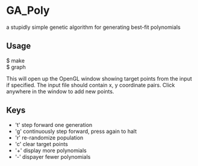 GA_Poly
=======

a stupidly simple genetic algorithm for generating best-fit polynomials

Usage
-----

$ make  
$ graph <optional input file>  

This will open up the OpenGL window showing target points from the input if specified.
The input file should contain x, y coordinate pairs. 
Click anywhere in the window to add new points.

Keys
----

- 't'  step forward one generation
- 'g'  continuously step forward, press again to halt
- 'r'  re-randomize population
- 'c'  clear target points
- '+'  display more polynomials
- '-'  dispayer fewer polynomials

